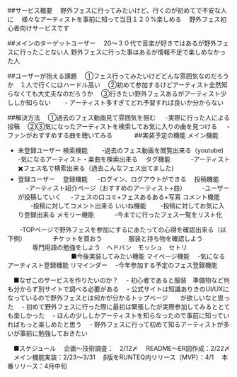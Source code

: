 ##サービス概要
　野外フェスに行ってみたいけど、行くのが初めてで不安な人に
　様々なアーティストを事前に知って当日１２０%楽しめる
　野外フェス初心者向けサービスです

##メインのターゲットユーザー
　20〜３０代で音楽が好きではあるが野外フェスに行ったことない人
  野外フェスに行った事はあるが情報不足で楽しめなかった人

##ユーザーが抱える課題
　①フェス行ってみたいけどどんな雰囲気なのだろうか　１人で行くにはハードル高い
　②初めて参加するけどアーティスト全然知らなくても大丈夫なのだろうか
　③行きたい野外フェスあるがアーティスト少ししか知らない
　　- アーティスト多すぎてどれ予習すれば良いか分からない

##解決方法
　①過去のフェス動画見て雰囲気を掴む
　  -実際に行った人による投稿
　②③気になったアーティストを検索してお気に入りの曲を見つける
　  -ファンがおすすめする曲を聴いてみる
　　　
##実装予定の機能
メイン機能
* 未登録ユーザー
 検索機能
　　-過去のフェス動画を閲覧出来る（youtube)　
　　-気になるアーティスト・楽曲を検索出来る
　タグ機能　
　　-アーティスト✖️フェス名で検索出来る（過去こんなフェス出てました)
　　
* 登録ユーザー
　登録機能
　 -ログイン、ログアウトができる
　投稿機能
　 -アーティスト紹介ページ（おすすめのアーティスト+曲）
　　 -ユーザーが投稿していく
　 -フェスの口コミ+フェスあるある+写真
  コメント機能
　　-投稿に対してコメント出来る
  いいね機能
　　-投稿に対してお気に入り登録出来る
  メモリー機能　
　　-今までに行ったフェス一覧をリスト化

　　-TOPページで野外フェスを参加にするにあたっての心得を確認出来る（以下例）
　　　　チケットを買おう
　　　　服装と持ち物を確認しよう
　　　　専門用語の勉強をしよう　ヘドバン　モッシュ　セトリ
　　　　　　　　　
　■今後実装してみたい機能
マイページ機能
　-気になるアーティスト登録機能 リマインダー
　-今年参加する予定のフェス登録機能

　■なぜこのサービスを作りたいのか？
　- 初心者であると服装　準備物など何も分からず別サイトで調べる必要がある
　- 公式サイトは知識ありきのUI/UXになっているので野外フェスとは何かが分かるトップページ　　が欲しいなと思った
　- 初めて野外フェスに行った際に最初は緊張したが実際参加してみるととても楽しかった
　- ほんの少ししかアーティストを知らなったので事前に知っていればもっと楽しめたと思う
　- 野外フェスに行って初めて知るアーティストが多いが事前に勉強しておきたい

　■スケジュール
　企画〜技術調査：　2/12〆
　README〜ER図作成：2/22〆
　メイン機能実装：2/23〜3/31
　β版をRUNTEQ内リリース（MVP）：4/1
　本番リリース：4月中旬